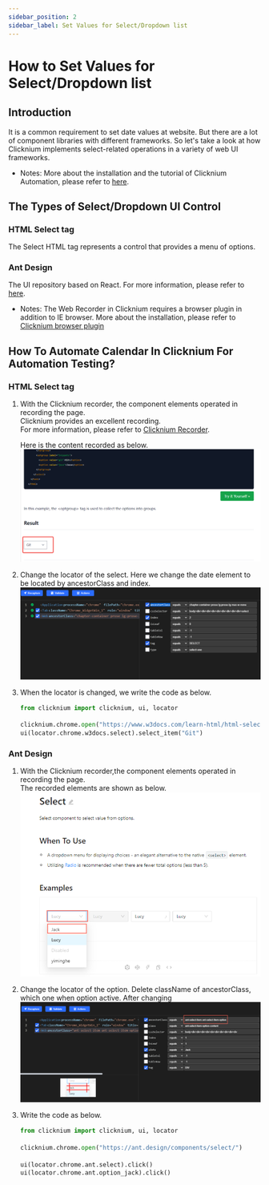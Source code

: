 ```yaml
---
sidebar_position: 2
sidebar_label: Set Values for Select/Dropdown list
---
```

# How to Set Values for Select/Dropdown list
##  Introduction
It is a common requirement to set date values at website. But there are a lot of component libraries with different frameworks. So let's take a look at how Clicknium implements select-related operations in a variety of web UI frameworks.  
- Notes: More about the installation and the tutorial of Clicknium Automation, please refer to [here](https://www.clicknium.com/documents).
## The Types of Select/Dropdown UI Control

### HTML Select tag 
The Select HTML tag represents a control that provides a menu of options.

### Ant Design
The UI repository based on React. For more information, please refer to [here](https://ant.design/components/select/).  
- Notes: The Web Recorder in Clicknium requires a browser plugin in addition to IE browser. More about the installation, please refer to [Clicknium browser plugin](https://www.clicknium.com/documents/tutorial/extensions/) 


## How To Automate Calendar In Clicknium For Automation Testing?

### HTML Select tag
1. With the Clicknium recorder, the component elements operated in recording the page.   
   Clicknium provides an excellent recording.  
   For more information, please refer to [Clicknium Recorder](https://www.clicknium.com/documents/tutorial/recorder/).
 
   Here is the content recorded as below.
![record](./../img/how-to-select-html-record.png)  
   

1. Change the locator of the select.  Here we change the date element to be located by ancestorClass and index. 
   ![record](./../img/how-to-select-html-locator.png) 
2. When the locator is changed, we write the code as below.
   ```python
   from clicknium import clicknium, ui, locator

   clicknium.chrome.open("https://www.w3docs.com/learn-html/html-select-tag.html")
   ui(locator.chrome.w3docs.select).select_item("Git")
   ```

### Ant Design
1. With the Clicknium recorder,the component elements operated in recording the page.  
   The recorded elements are shown as below.
   ![record](./../img/how-to-select-ant-record.png) 
2. Change the locator of the option. Delete className of ancestorClass, which one when option active. 
   After changing
   ![option](./../img/how-to-select-ant-option-locator.png) 

3. Write the code as below.
   
   ```python
   from clicknium import clicknium, ui, locator

   clicknium.chrome.open("https://ant.design/components/select/")

   ui(locator.chrome.ant.select).click()
   ui(locator.chrome.ant.option_jack).click()
   ```
